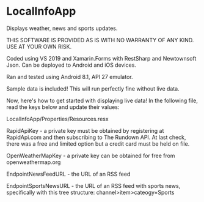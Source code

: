 # LocalInfoApp
Displays weather, news and sports updates.

THIS SOFTWARE IS PROVIDED AS IS WITH NO WARRANTY OF ANY KIND. USE AT YOUR OWN RISK.

Coded using VS 2019 and Xamarin.Forms with RestSharp and Newtownsoft Json. Can be deployed to Android and iOS devices.

Ran and tested using Android 8.1, API 27 emulator.

Sample data is included! This will run perfectly fine without live data.

Now, here's how to get started with displaying live data! In the following file, read the keys below and update their values:

LocalInfoApp/Properties/Resources.resx

RapidApiKey - a private key must be obtained by registering at RapidApi.com and then subscribing to The Rundown API. At last check, there was a free and limited option but a credit card must be held on file.

OpenWeatherMapKey -  a private key can be obtained for free from openweathermap.org

EndpointNewsFeedURL - the URL of an RSS feed

EndpointSportsNewsURL - the URL of an RSS feed with sports news, specifically with this tree structure: channel>item>cateogy=Sports
